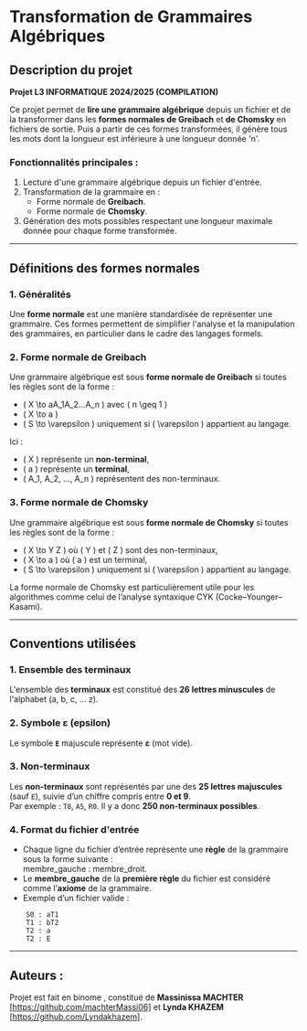 # Transformation de Grammaires Algébriques

## Description du projet
**Projet L3 INFORMATIQUE 2024/2025 (COMPILATION)**

Ce projet permet de **lire une grammaire algébrique** depuis un fichier et de la transformer dans les **formes normales de Greibach** et **de Chomsky** en fichiers de sortie. Puis a partir de ces formes transformées, il génère tous les mots dont la longueur est inférieure à une longueur donnée 'n'.  

### Fonctionnalités principales :
1. Lecture d'une grammaire algébrique depuis un fichier d'entrée.  
2. Transformation de la grammaire en :  
   - Forme normale de **Greibach**.  
   - Forme normale de **Chomsky**.  
3. Génération des mots possibles respectant une longueur maximale donnée pour chaque forme transformée.  

---
## Définitions des formes normales

### 1. Généralités
Une **forme normale** est une manière standardisée de représenter une grammaire. Ces formes permettent de simplifier l'analyse et la manipulation des grammaires, en particulier dans le cadre des langages formels.

### 2. Forme normale de Greibach
Une grammaire algébrique est sous **forme normale de Greibach** si toutes les règles sont de la forme :
- \( X \to aA_1A_2...A_n \) avec \( n \geq 1 \)  
- \( X \to a \)  
- \( S \to \varepsilon \) uniquement si \( \varepsilon \) appartient au langage.  

Ici :  
- \( X \) représente un **non-terminal**,  
- \( a \) représente un **terminal**,  
- \( A_1, A_2, ..., A_n \) représentent des non-terminaux.  

### 3. Forme normale de Chomsky
Une grammaire algébrique est sous **forme normale de Chomsky** si toutes les règles sont de la forme :
- \( X \to Y Z \) où \( Y \) et \( Z \) sont des non-terminaux,  
- \( X \to a \) où \( a \) est un terminal,  
- \( S \to \varepsilon \) uniquement si \( \varepsilon \) appartient au langage.  

La forme normale de Chomsky est particulièrement utile pour les algorithmes comme celui de l’analyse syntaxique CYK (Cocke–Younger–Kasami).  

---


## Conventions utilisées

### 1. **Ensemble des terminaux**  
L'ensemble des **terminaux** est constitué des **26 lettres minuscules** de l'alphabet (a, b, c, ... z).  

### 2. **Symbole ε (epsilon)**  
Le symbole **`E`** majuscule représente **ε** (mot vide).  

### 3. **Non-terminaux**  
Les **non-terminaux** sont représentés par une des **25 lettres majuscules** (sauf `E`), suivie d’un chiffre compris entre **0 et 9**.  
Par exemple : `T8`, `A5`, `R0`. Il y a donc **250 non-terminaux possibles**.  

### 4. **Format du fichier d'entrée**  
- Chaque ligne du fichier d’entrée représente une **règle** de la grammaire sous la forme suivante :  
    membre_gauche : membre_droit.
- Le **membre_gauche** de la **première règle** du fichier est considéré comme l’**axiome** de la grammaire.  
- Exemple d’un fichier valide :
```plaintext
    S0 : aT1
    T1 : bT2
    T2 : a
    T2 : E
```
---

## Auteurs :

Projet est fait en binome , constitué de **Massinissa MACHTER** [https://github.com/machterMassi06] et **Lynda KHAZEM** [https://github.com/Lyndakhazem].

